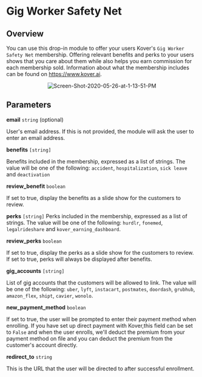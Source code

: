 # Gig Worker Safety Net

## Overview
You can use this drop-in module to offer your users Kover's `Gig Worker Safety Net` membership. Offering relevant benefits and perks to your users shows that you care about them while also helps you earn commission for each membership sold. Information about what the membership includes can be found on https://www.kover.ai.

<center>
<img src="https://i.ibb.co/F8sBdwb/Screen-Shot-2020-05-26-at-1-13-51-PM.png" alt="Screen-Shot-2020-05-26-at-1-13-51-PM" border="0"/>
</center>

## Parameters

**email** `string` (optional)

User's email address. If this is not provided, the module will ask the user to enter an email address.

**benefits** `[string]`

Benefits included in the membership, expressed as a list of strings. The value will be one of the following: `accident`, `hospitalization`, `sick leave` and `deactivation`

**review_benefit** `boolean`

If set to true, display the benefits as a slide show for the customers to review.

**perks** `[string]`
Perks included in the membership, expressed as a list of strings. The value will be one of the following: `hurdlr`, `fonemed`, `legalrideshare` and `kover_earning_dashboard`.

**review_perks** `boolean`

If set to true, display the perks as a slide show for the customers to review. If set to true, perks will always be displayed after benefits.

**gig_accounts** `[string]`

List of gig accounts that the customers will be allowed to link. The value will be one of the following: `uber`, `lyft`, `instacart`, `postmates`, `doordash`, `grubhub`, `amazon_flex`, `shipt`, `cavier`, `wonolo`.

**new_payment_method** `boolean`

If set to true, the user will be prompted to enter their payment method when enrolling. If you have set up direct payment with Kover,this field can be set to `False` and when the user enrolls, we'll deduct the premium from your payment method on file and you can deduct the premium from the customer's account directly.

**redirect_to** `string`

This is the URL that the user will be directed to after successful enrollment.
